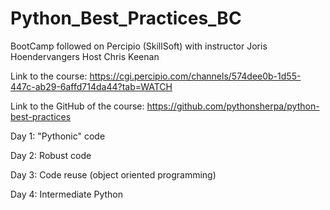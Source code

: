 # Python_Best_Practices_BC

BootCamp followed on Percipio (SkillSoft) with instructor Joris Hoendervangers
Host Chris Keenan

Link to the course: https://cgi.percipio.com/channels/574dee0b-1d55-447c-ab29-6affd714da44?tab=WATCH

Link to the GitHub of the course: https://github.com/pythonsherpa/python-best-practices

Day 1: "Pythonic" code

Day 2: Robust code

Day 3: Code reuse (object oriented programming)

Day 4: Intermediate Python
